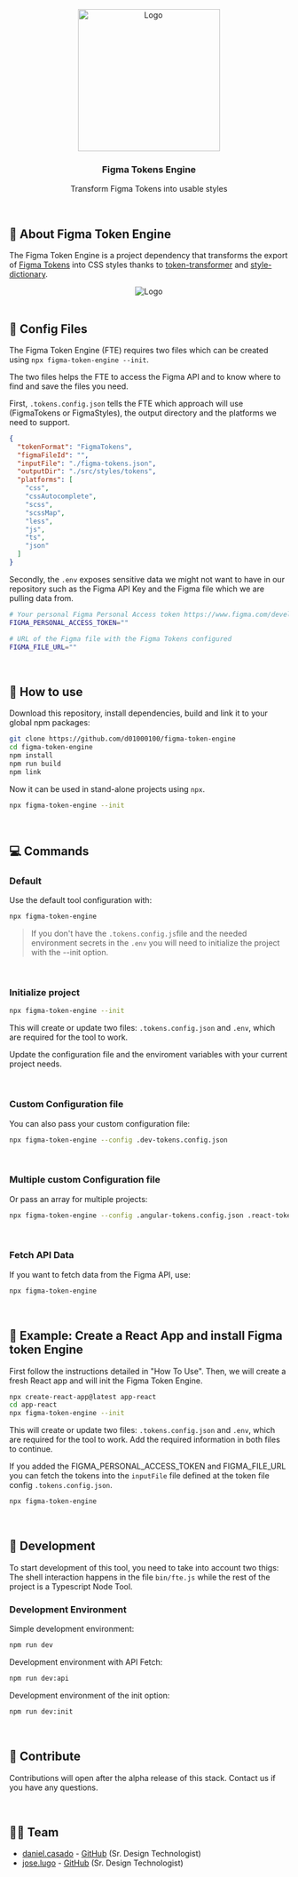 <div align="center">
  <a href="https://github.com/d01000100/figma-token-engine">
    <img src=".docs/logo.svg" alt="Logo" alt="Logo" width="256" height="256">
  </a>

  <h3 align="center"><strong>Figma Tokens Engine</strong></h3>
  <p align="center">
    Transform Figma Tokens into usable styles
  </p>

</div>

<br/>

## 🚛 About Figma Token Engine

The Figma Token Engine is a project dependency that transforms the export of [Figma Tokens](https://www.figma.com/community/plugin/843461159747178978/Figma-Tokens) into CSS styles thanks to [token-transformer](https://www.npmjs.com/package/token-transformer) and [style-dictionary](https://github.com/amzn/style-dictionary).

<div align="center">
  <img src=".docs/engine-diagram.svg" alt="Logo" alt="Logo">
</div>

<br/>

## 📓 Config Files

The Figma Token Engine (FTE) requires two files which can be created using `npx figma-token-engine --init`.

The two files helps the FTE to access the Figma API and to know where to find and save the files you need.

First, `.tokens.config.json` tells the FTE which approach will use (FigmaTokens or FigmaStyles), the output directory and the platforms we need to support.

```json
{
  "tokenFormat": "FigmaTokens",
  "figmaFileId": "",
  "inputFile": "./figma-tokens.json",
  "outputDir": "./src/styles/tokens",
  "platforms": [
    "css",
    "cssAutocomplete",
    "scss",
    "scssMap",
    "less",
    "js",
    "ts",
    "json"
  ]
}
```

Secondly, the `.env` exposes sensitive data we might not want to have in our repository such as the Figma API Key and the Figma file which we are pulling data from.

```sh
# Your personal Figma Personal Access token https://www.figma.com/developers/api#access-tokens
FIGMA_PERSONAL_ACCESS_TOKEN=""

# URL of the Figma file with the Figma Tokens configured
FIGMA_FILE_URL=""
```

<br/>

## 🚀 How to use

Download this repository, install dependencies, build and link it to your global npm packages:

```sh
git clone https://github.com/d01000100/figma-token-engine
cd figma-token-engine
npm install
npm run build
npm link
```

Now it can be used in stand-alone projects using `npx`.

```sh
npx figma-token-engine --init
```

<br/>

## 💻 Commands

### **Default**

Use the default tool configuration with:

```sh
npx figma-token-engine
```

> If you don't have the `.tokens.config.js`file and the needed environment secrets in the `.env` you will need to initialize the project with the --init option.

<br/>

### **Initialize project**

```sh
npx figma-token-engine --init
```

This will create or update two files: `.tokens.config.json` and `.env`, which are required for the tool to work.

Update the configuration file and the enviroment variables with your current project needs.

<br/>

### **Custom Configuration file**

You can also pass your custom configuration file:

```sh
npx figma-token-engine --config .dev-tokens.config.json
```

<br/>

### **Multiple custom Configuration file**

Or pass an array for multiple projects:

```sh
npx figma-token-engine --config .angular-tokens.config.json .react-tokens.config.json .android-tokens.config.json
```

<br/>

### **Fetch API Data**

If you want to fetch data from the Figma API, use:

```sh
npx figma-token-engine
```

<br/>

## 📝 Example: Create a React App and install Figma token Engine

First follow the instructions detailed in "How To Use". Then, we will create a fresh React app and will init the Figma Token Engine.

```sh
npx create-react-app@latest app-react
cd app-react
npx figma-token-engine --init
```

This will create or update two files: `.tokens.config.json` and `.env`, which are required for the tool to work. Add the required information in both files to continue.

If you added the FIGMA_PERSONAL_ACCESS_TOKEN and FIGMA_FILE_URL you can fetch the tokens into the `inputFile` file defined at the token file config `.tokens.config.json`.

```sh
npx figma-token-engine
```

<br/>

## 🧰 Development

To start development of this tool, you need to take into account two thigs: The shell interaction happens in the file `bin/fte.js` while the rest of the project is a Typescript Node Tool.

### Development Environment

Simple development environment:

```sh
npm run dev
```

Development environment with API Fetch:

```sh
npm run dev:api
```

Development environment of the init option:

```sh
npm run dev:init
```

<br/>

## 🤝 Contribute

Contributions will open after the alpha release of this stack. Contact us if you have any questions.

<br/>

## 🧑‍💻 Team

- [daniel.casado](mailto:jdanielca@gmail.com) - [GitHub](https://github.com/daniel-casado) (Sr. Design Technologist)
- [jose.lugo](mailto:jose.lugo@frogdesign.com) - [GitHub](https://github.com/chepetime) (Sr. Design Technologist)

<br/>
